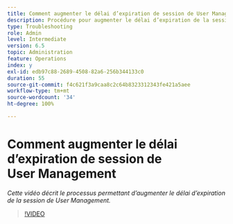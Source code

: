 ```yaml
---
title: Comment augmenter le délai d’expiration de session de User Management
description: Procédure pour augmenter le délai d’expiration de la session de User Management pour un utilisateur ou une utilisatrice
type: Troubleshooting
role: Admin
level: Intermediate
version: 6.5
topic: Administration
feature: Operations
index: y
exl-id: edb97c88-2689-4508-82a6-256b344133c0
duration: 55
source-git-commit: f4c621f3a9caa8c2c64b8323312343fe421a5aee
workflow-type: tm+mt
source-wordcount: '34'
ht-degree: 100%

---
```



# Comment augmenter le délai d’expiration de session de User Management

*Cette vidéo décrit le processus permettant d’augmenter le délai d’expiration de la session de User Management.*

>[!VIDEO](https://video.tv.adobe.com/v/335503?quality=12&learn=on)

